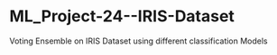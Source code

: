 # ML_Project-24--IRIS-Dataset
Voting Ensemble on IRIS Dataset using different classification Models
